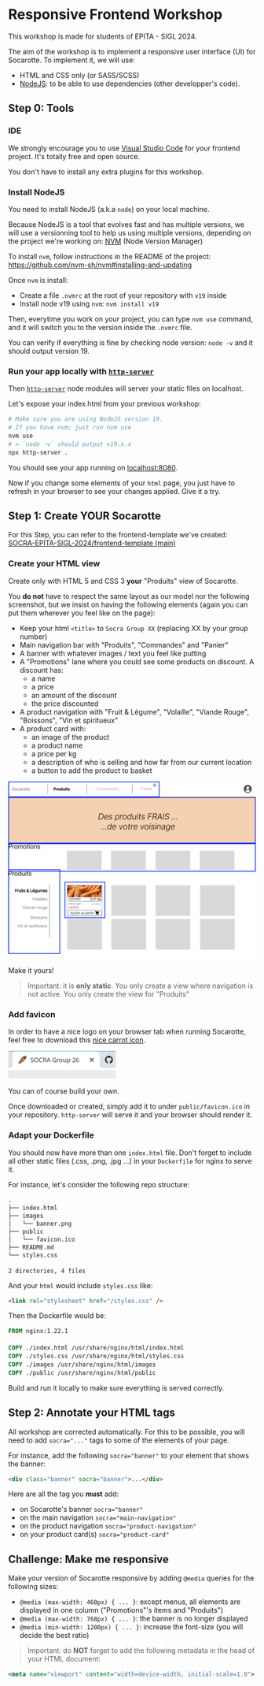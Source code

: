 # Responsive Frontend Workshop

This workshop is made for students of EPITA - SIGL 2024.

The aim of the workshop is to implement a responsive user interface (UI) for Socarotte.
To implement it, we will use:

- HTML and CSS only (or SASS/SCSS)
- [NodeJS](https://nodejs.org/en/about/): to be able to use dependencies (other developper's code).

## Step 0: Tools

### IDE

We strongly encourage you to use [Visual Studio Code](https://code.visualstudio.com) for your frontend project.
It's totally free and open source.

You don't have to install any extra plugins for this workshop.

### Install NodeJS

You need to install NodeJS (a.k.a `node`) on your local machine.

Because NodeJS is a tool that evolves fast and has multiple versions, we will use a versionning tool to help us using multiple versions, depending on the project we're working on: [NVM](https://github.com/nvm-sh/nvm) (Node Version Manager)

To install `nvm`, follow instructions in the README of the project: https://github.com/nvm-sh/nvm#installing-and-updating

Once `nvm` is install:

- Create a file `.nvmrc` at the root of your repository with `v19` inside
- Install node v19 using `nvm`: `nvm install v19`

Then, everytime you work on your project, you can type `nvm use` command, and it will switch you to the version inside the `.nvmrc` file.

You can verify if everything is fine by checking node version: `node -v`
and it should output version 19.

### Run your app locally with [`http-server`](https://www.npmjs.com/package/http-server)

Then [`http-server`](https://www.npmjs.com/package/http-server) node modules will server your static files on localhost.

Let's expose your index.html from your previous workshop:

```sh
# Make sure you are using NodeJS version 19.
# If you have nvm; just run nvm use
nvm use
# > `node -v` should output v19.x.x
npx http-server .
```

You should see your app running on [localhost:8080](http://localhost:8080).

Now if you change some elements of your `html` page, you just have to refresh in your browser to see your changes applied. Give it a try.

## Step 1: Create **YOUR** Socarotte

For this Step, you can refer to the frontend-template we've created:
[SOCRA-EPITA-SIGL-2024/frontend-template (main)](https://github.com/SOCRA-EPITA-SIGL-2024/frontend-template)

### Create your HTML view

Create only with HTML 5 and CSS 3 **your** "Produits" view of Socarotte.

You **do not** have to respect the same layout as our model nor the following screenshot, but we insist on having the following elements (again you can put them wherever you feel like on the page):

- Keep your html `<title>` to `Socra Group XX` (replacing XX by your group number)
- Main navigation bar with "Produits", "Commandes" and "Panier"
- A banner with whatever images / text you feel like putting
- A "Promotions" lane where you could see some products on discount. A discount has:
  - a name
  - a price
  - an amount of the discount
  - the price discounted
- A product navigation with "Fruit & Légume", "Volaille", "Viande Rouge", "Boissons", "Vin et spiritueux"
- A product card with:
  - an image of the product
  - a product name
  - a price per kg
  - a description of who is selling and how far from our current location
  - a button to add the product to basket

![socarotte model](images/socarotte-model.png)

Make it yours!

> Important: it is **only static**. You only create a view where navigation is not active. You only create the view for "Produits"

### Add favicon

In order to have a nice logo on your browser tab when running Socarotte, feel free to download this [nice carrot icon](https://raw.githubusercontent.com/SOCRA-EPITA-SIGL-2024/frontend-template/main/public/favicon.ico).

![socarotte favicon](images/browser-favicon.png)

You can of course build your own.

Once downloaded or created, simply add it to under `public/favicon.ico` in your repository. `http-server` will serve it and your browser should render it.

### Adapt your Dockerfile

You should now have more than one `index.html` file.
Don't forget to include all other static files (.css, .png, .jpg ...) in your `Dockerfile` for nginx to serve it.

For instance, let's consider the following repo structure:

```plain
.
├── index.html
├── images
│   └── banner.png
├── public
│   └── favicon.ico
├── README.md
└── styles.css

2 directories, 4 files
```

And your `html` would include `styles.css` like:

```html
<link rel="stylesheet" href="/styles.css" />
```

Then the Dockerfile would be:

```Dockerfile
FROM nginx:1.22.1

COPY ./index.html /usr/share/nginx/html/index.html
COPY ./styles.css /usr/share/nginx/html/styles.css
COPY ./images /usr/share/nginx/html/images
COPY ./public /usr/share/nginx/html/public
```

Build and run it locally to make sure everything is served correctly.

## Step 2: Annotate your HTML tags

All workshop are corrected automatically. For this to be possible, you will need to add `socra="..."` tags to some of the elements of your page.

For instance, add the following `socra="banner"` to your element that shows the banner:

```html
<div class="banner" socra="banner">...</div>
```

Here are all the tag you **must** add:

- on Socarotte's banner      ```socra="banner"```
- on the main navigation     ```socra="main-navigation"```
- on the product navigation  ```socra="product-navigation"```
- on your product card(s)    ```socra="product-card"```

## Challenge: Make me responsive

Make your version of Socarotte responsive by adding `@media` queries for the following sizes:

- `@media (max-width: 460px) { ... }`: except menus, all elements are displayed in one column ("Promotions"'s items and "Produits")
- `@media (max-width: 768px) { ... }`: the banner is no longer displayed
- `@media (min-width: 1200px) { ... }`: increase the font-size (you will decide the best ratio)

> Important: do **NOT** forget to add the following metadata in the head of your HTML document:

```xml
<meta name="viewport" content="width=device-width, initial-scale=1.0">
```
